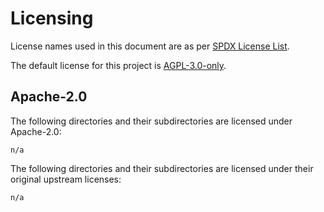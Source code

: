 # Licensing

License names used in this document are as per [SPDX License List](https://spdx.org/licenses/).

The default license for this project is [AGPL-3.0-only](LICENSE).

## Apache-2.0

The following directories and their subdirectories are licensed under Apache-2.0:

```text
n/a
```

The following directories and their subdirectories are licensed under their original upstream licenses:

```text
n/a
```
